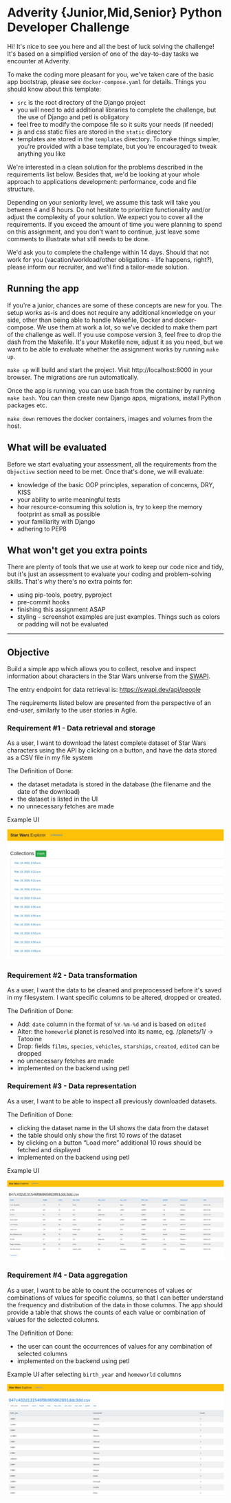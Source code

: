 # Adverity {Junior,Mid,Senior} Python Developer Challenge

Hi! It's nice to see you here and all the best of luck solving the challenge!
It's based on a simplified version of one of the day-to-day tasks we encounter at Adverity. 

To make the coding more pleasant for you, we've taken care of the basic app bootstrap, please see `docker-compose.yaml` for details.
Things you should know about this template:
- `src` is the root directory of the Django project
- you will need to add additional libraries to complete the challenge, but the use of Django and petl is obligatory
- feel free to modify the compose file so it suits your needs (if needed)
- js and css static files are stored in the `static` directory 
- templates are stored in the `templates` directory. To make things simpler, you're provided with a base template, but you're encouraged to tweak anything you like

We're interested in a clean solution for the problems described in the requirements list below. Besides that, we'd be looking at your whole approach to applications development: performance, code and file structure.

Depending on your seniority level, we assume this task will take you between 4 and 8 hours. Do not hesitate to prioritize functionality and/or adjust the complexity of your solution. We expect you to cover all the requirements. If you exceed the amount of time you were planning to spend on this assignment, and you don't want to continue, just leave some comments to illustrate what still needs to be done.

We'd ask you to complete the challenge within 14 days. Should that not work for you (vacation/workload/other obligations - life happens, right?), please inform our recruiter, and we'll find a tailor-made solution.

## Running the app

If you're a junior, chances are some of these concepts are new for you. The setup works as-is and does not require any additional knowledge on your side, other than being able to handle Makefile, Docker and docker-compose. We use them at work a lot, so we've decided to make them part of the challenge as well. If you use compose version 3, feel free to drop the dash from the Makefile. It's your Makefile now, adjust it as you need, but we want to be able to evaluate whether the assignment works by running `make up`.

`make up` will build and start the project. Visit http://localhost:8000 in your browser. The migrations are run automatically.

Once the app is running, you can use bash from the container by running `make bash`. You can then create new Django apps, migrations, install Python packages etc.

`make down` removes the docker containers, images and volumes from the host.

## What will be evaluated

Before we start evaluating your assessment, all the requirements from the `Objective` section need to be met. Once that's done, we will evaluate:
- knowledge of the basic OOP principles, separation of concerns, DRY, KISS
- your ability to write meaningful tests
- how resource-consuming this solution is, try to keep the memory footprint as small as possible
- your familiarity with Django
- adhering to PEP8

## What won't get you extra points

There are plenty of tools that we use at work to keep our code nice and tidy, but it's just an assessment to evaluate 
 your coding and problem-solving skills. That's why there's no extra points for:
- using pip-tools, poetry, pyproject
- pre-commit hooks
- finishing this assignment ASAP
- styling - screenshot examples are just examples. Things such as colors or padding will not be evaluated

---

## Objective

Build a simple app which allows you to collect, resolve and inspect information about characters in the Star Wars universe from the [SWAPI](https://swapi.dev/documentation). 

The entry endpoint for data retrieval is: https://swapi.dev/api/people

The requirements listed below are presented from the perspective of an end-user, similarly to the user stories in Agile.

### Requirement #1 - Data retrieval and storage 

As a user, I want to download the latest complete dataset of Star Wars characters using the API by clicking on a button, and have the data stored as a CSV file in my file system

The Definition of Done:
- the dataset metadata is stored in the database (the filename and the date of the download)
- the dataset is listed in the UI
- no unnecessary fetches are made

Example UI

![Example 1](./examples/p1.png)

### Requirement #2 - Data transformation

As a user, I want the data to be cleaned and preprocessed before it's saved in my filesystem. I want specific columns to be altered, dropped or created.

The Definition of Done:
- Add: `date` column in the format of `%Y-%m-%d` and is based on `edited`
- Alter: the `homeworld` planet is resolved into its name, eg. /planets/1/ -> Tatooine
- Drop: fields `films`, `species`, `vehicles`, `starships`, `created`, `edited` can be dropped
- no unnecessary fetches are made
- implemented on the backend using petl


### Requirement #3 - Data representation 

As a user, I want to be able to inspect all previously downloaded datasets.

The Definition of Done:
- clicking the dataset name in the UI shows the data from the dataset
- the table should only show the first 10 rows of the dataset
- by clicking on a button “Load more” additional 10 rows should be fetched and displayed 
- implemented on the backend using petl
  
Example UI

![Example 2](./examples/p2.png)


### Requirement #4 - Data aggregation

As a user, I want to be able to count the occurrences of values or combinations of values for specific columns, so that I can better understand the frequency and distribution of the data in those columns. The app should provide a table that shows the counts of each value or combination of values for the selected columns.

The Definition of Done:
- the user can count the occurrences of values for any combination of selected columns
- implemented on the backend using petl

Example UI after selecting `birth_year` and `homeworld` columns

![Example 3](./examples/p3.png)
